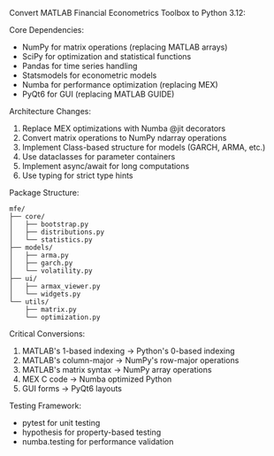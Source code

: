 Convert MATLAB Financial Econometrics Toolbox to Python 3.12:

Core Dependencies:
- NumPy for matrix operations (replacing MATLAB arrays)
- SciPy for optimization and statistical functions
- Pandas for time series handling
- Statsmodels for econometric models
- Numba for performance optimization (replacing MEX)
- PyQt6 for GUI (replacing MATLAB GUIDE)

Architecture Changes:
1. Replace MEX optimizations with Numba @jit decorators
2. Convert matrix operations to NumPy ndarray operations
3. Implement Class-based structure for models (GARCH, ARMA, etc.)
4. Use dataclasses for parameter containers
5. Implement async/await for long computations
6. Use typing for strict type hints

Package Structure:
```
mfe/
├── core/
│   ├── bootstrap.py
│   ├── distributions.py
│   └── statistics.py
├── models/
│   ├── arma.py
│   ├── garch.py
│   └── volatility.py
├── ui/
│   ├── armax_viewer.py
│   └── widgets.py
└── utils/
    ├── matrix.py
    └── optimization.py
```

Critical Conversions:
1. MATLAB's 1-based indexing → Python's 0-based indexing
2. MATLAB's column-major → NumPy's row-major operations
3. MATLAB's matrix syntax → NumPy array operations
4. MEX C code → Numba optimized Python
5. GUI forms → PyQt6 layouts

Testing Framework:
- pytest for unit testing
- hypothesis for property-based testing
- numba.testing for performance validation